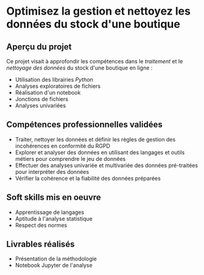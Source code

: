 # Optimisez la gestion et nettoyez les données du stock d'une boutique

## Aperçu du projet 

Ce projet visait à approfondir les compétences dans le *traitement* et le *nettoyage des données* du stock d'une boutique en ligne :

- Utilisation des librairies *Python*
- Analyses exploratoires de fichiers
- Réalisation d'un notebook
- Jonctions de fichiers
- Analyses univariées

## Compétences professionnelles validées

- Traiter, nettoyer les données et définir les règles de gestion des incohérences en conformité du RGPD
- Explorer et analyser des données en utilisant des langages et outils métiers pour comprendre le jeu de données
- Effectuer des analyses univariée et multivariée des données pré-traitées pour interpréter des données
- Vérifier la cohérence et la fiabilité des données préparées

## Soft skills mis en oeuvre

- Apprentissage de langages
- Aptitude à l'analyse statistique
- Respect des normes

## Livrables réalisés

- Présentation de la méthodologie
- Notebook Jupyter de l'analyse
